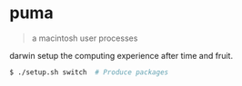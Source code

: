# puma

> a macintosh user processes

darwin setup the computing experience after time and fruit.

```sh
$ ./setup.sh switch  # Produce packages
```
